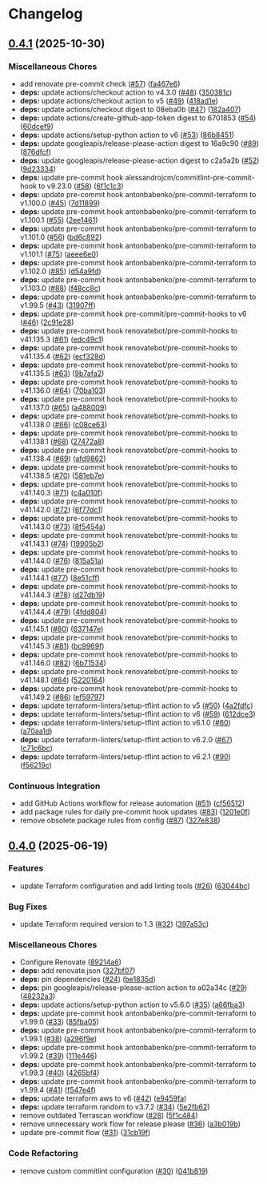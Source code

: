 # Changelog

## [0.4.1](https://github.com/opzkit/terraform-aws-rds-instance-postgresql/compare/v0.4.0...v0.4.1) (2025-10-30)


### Miscellaneous Chores

* add renovate pre-commit check ([#57](https://github.com/opzkit/terraform-aws-rds-instance-postgresql/issues/57)) ([fa467e6](https://github.com/opzkit/terraform-aws-rds-instance-postgresql/commit/fa467e6af4792102295c5b1cddbfb7c12516b3be))
* **deps:** update actions/checkout action to v4.3.0 ([#48](https://github.com/opzkit/terraform-aws-rds-instance-postgresql/issues/48)) ([350381c](https://github.com/opzkit/terraform-aws-rds-instance-postgresql/commit/350381c447e3486bdd97c50eaa41e479698c4a3c))
* **deps:** update actions/checkout action to v5 ([#49](https://github.com/opzkit/terraform-aws-rds-instance-postgresql/issues/49)) ([418ad1e](https://github.com/opzkit/terraform-aws-rds-instance-postgresql/commit/418ad1eac739c1eab29c1c56469ba1aee3f4ba23))
* **deps:** update actions/checkout digest to 08eba0b ([#47](https://github.com/opzkit/terraform-aws-rds-instance-postgresql/issues/47)) ([182a407](https://github.com/opzkit/terraform-aws-rds-instance-postgresql/commit/182a407cda01c44b514f4cb9174c15e93946891f))
* **deps:** update actions/create-github-app-token digest to 6701853 ([#54](https://github.com/opzkit/terraform-aws-rds-instance-postgresql/issues/54)) ([60dcef9](https://github.com/opzkit/terraform-aws-rds-instance-postgresql/commit/60dcef9291b646ddeadcde491192a3bae3b66e00))
* **deps:** update actions/setup-python action to v6 ([#53](https://github.com/opzkit/terraform-aws-rds-instance-postgresql/issues/53)) ([86b8451](https://github.com/opzkit/terraform-aws-rds-instance-postgresql/commit/86b8451f0c917b7e3a09162881962b65ae026ecf))
* **deps:** update googleapis/release-please-action digest to 16a9c90 ([#89](https://github.com/opzkit/terraform-aws-rds-instance-postgresql/issues/89)) ([876dfcf](https://github.com/opzkit/terraform-aws-rds-instance-postgresql/commit/876dfcf0b35685f13d21585dc71f30b2becec77b))
* **deps:** update googleapis/release-please-action digest to c2a5a2b ([#52](https://github.com/opzkit/terraform-aws-rds-instance-postgresql/issues/52)) ([9d23334](https://github.com/opzkit/terraform-aws-rds-instance-postgresql/commit/9d233342ebb44341aff7e0839f6bae6e92cb8da5))
* **deps:** update pre-commit hook alessandrojcm/commitlint-pre-commit-hook to v9.23.0 ([#58](https://github.com/opzkit/terraform-aws-rds-instance-postgresql/issues/58)) ([6f1c1c3](https://github.com/opzkit/terraform-aws-rds-instance-postgresql/commit/6f1c1c33c4d70fe489c68ebc604d46e129e90614))
* **deps:** update pre-commit hook antonbabenko/pre-commit-terraform to v1.100.0 ([#45](https://github.com/opzkit/terraform-aws-rds-instance-postgresql/issues/45)) ([7d11899](https://github.com/opzkit/terraform-aws-rds-instance-postgresql/commit/7d11899322b817b3b94cfb3d72c7d6b9e790c7ef))
* **deps:** update pre-commit hook antonbabenko/pre-commit-terraform to v1.100.1 ([#55](https://github.com/opzkit/terraform-aws-rds-instance-postgresql/issues/55)) ([2ee1461](https://github.com/opzkit/terraform-aws-rds-instance-postgresql/commit/2ee1461f0279717432aeb7ad2d2e4c67c83bd500))
* **deps:** update pre-commit hook antonbabenko/pre-commit-terraform to v1.101.0 ([#56](https://github.com/opzkit/terraform-aws-rds-instance-postgresql/issues/56)) ([bd6c892](https://github.com/opzkit/terraform-aws-rds-instance-postgresql/commit/bd6c892cf99a46691933c917de3522ab9fd2eba0))
* **deps:** update pre-commit hook antonbabenko/pre-commit-terraform to v1.101.1 ([#75](https://github.com/opzkit/terraform-aws-rds-instance-postgresql/issues/75)) ([aeee6e0](https://github.com/opzkit/terraform-aws-rds-instance-postgresql/commit/aeee6e070ca8398c4b6707616a8d76df8a07fb58))
* **deps:** update pre-commit hook antonbabenko/pre-commit-terraform to v1.102.0 ([#85](https://github.com/opzkit/terraform-aws-rds-instance-postgresql/issues/85)) ([d54a9fd](https://github.com/opzkit/terraform-aws-rds-instance-postgresql/commit/d54a9fd325140ced72b8ef52d93b60ef8b538797))
* **deps:** update pre-commit hook antonbabenko/pre-commit-terraform to v1.103.0 ([#88](https://github.com/opzkit/terraform-aws-rds-instance-postgresql/issues/88)) ([f48cc8c](https://github.com/opzkit/terraform-aws-rds-instance-postgresql/commit/f48cc8c64379db96741dcb0334fc94f330f91c39))
* **deps:** update pre-commit hook antonbabenko/pre-commit-terraform to v1.99.5 ([#43](https://github.com/opzkit/terraform-aws-rds-instance-postgresql/issues/43)) ([31907ff](https://github.com/opzkit/terraform-aws-rds-instance-postgresql/commit/31907ff6876069159c5873127957362416be11e4))
* **deps:** update pre-commit hook pre-commit/pre-commit-hooks to v6 ([#46](https://github.com/opzkit/terraform-aws-rds-instance-postgresql/issues/46)) ([2c91e28](https://github.com/opzkit/terraform-aws-rds-instance-postgresql/commit/2c91e2835de0473f6e728283ce41fdcd0391cf14))
* **deps:** update pre-commit hook renovatebot/pre-commit-hooks to v41.135.3 ([#61](https://github.com/opzkit/terraform-aws-rds-instance-postgresql/issues/61)) ([edc49c1](https://github.com/opzkit/terraform-aws-rds-instance-postgresql/commit/edc49c179ce4411528570e1019475fd0425c05c8))
* **deps:** update pre-commit hook renovatebot/pre-commit-hooks to v41.135.4 ([#62](https://github.com/opzkit/terraform-aws-rds-instance-postgresql/issues/62)) ([ecf328d](https://github.com/opzkit/terraform-aws-rds-instance-postgresql/commit/ecf328d19ab93e375b9da0d9434bec001b7aeffa))
* **deps:** update pre-commit hook renovatebot/pre-commit-hooks to v41.135.5 ([#63](https://github.com/opzkit/terraform-aws-rds-instance-postgresql/issues/63)) ([9b7afa2](https://github.com/opzkit/terraform-aws-rds-instance-postgresql/commit/9b7afa2b31d3f6eae82b28c04f1f218e977c938b))
* **deps:** update pre-commit hook renovatebot/pre-commit-hooks to v41.136.0 ([#64](https://github.com/opzkit/terraform-aws-rds-instance-postgresql/issues/64)) ([70ba103](https://github.com/opzkit/terraform-aws-rds-instance-postgresql/commit/70ba103520270157b53a736591bd47b04f79d99a))
* **deps:** update pre-commit hook renovatebot/pre-commit-hooks to v41.137.0 ([#65](https://github.com/opzkit/terraform-aws-rds-instance-postgresql/issues/65)) ([a488009](https://github.com/opzkit/terraform-aws-rds-instance-postgresql/commit/a488009759284e62353b7ebaf49476b6e906da9c))
* **deps:** update pre-commit hook renovatebot/pre-commit-hooks to v41.138.0 ([#66](https://github.com/opzkit/terraform-aws-rds-instance-postgresql/issues/66)) ([c08ce63](https://github.com/opzkit/terraform-aws-rds-instance-postgresql/commit/c08ce63f409ae5ecf1dc150f02d8af06009ec901))
* **deps:** update pre-commit hook renovatebot/pre-commit-hooks to v41.138.1 ([#68](https://github.com/opzkit/terraform-aws-rds-instance-postgresql/issues/68)) ([27472a8](https://github.com/opzkit/terraform-aws-rds-instance-postgresql/commit/27472a8aab61fff145a15e8b51fdc92e0bd5eaa8))
* **deps:** update pre-commit hook renovatebot/pre-commit-hooks to v41.138.4 ([#69](https://github.com/opzkit/terraform-aws-rds-instance-postgresql/issues/69)) ([afd9862](https://github.com/opzkit/terraform-aws-rds-instance-postgresql/commit/afd98628a96af92e93e9482ed8d9a3ab18df85e0))
* **deps:** update pre-commit hook renovatebot/pre-commit-hooks to v41.138.5 ([#70](https://github.com/opzkit/terraform-aws-rds-instance-postgresql/issues/70)) ([581eb7e](https://github.com/opzkit/terraform-aws-rds-instance-postgresql/commit/581eb7e58191db67fe90b7bd8ed454a22a379012))
* **deps:** update pre-commit hook renovatebot/pre-commit-hooks to v41.140.3 ([#71](https://github.com/opzkit/terraform-aws-rds-instance-postgresql/issues/71)) ([c4a010f](https://github.com/opzkit/terraform-aws-rds-instance-postgresql/commit/c4a010fd12fffc45081590afd3e80def1e32c1ae))
* **deps:** update pre-commit hook renovatebot/pre-commit-hooks to v41.142.0 ([#72](https://github.com/opzkit/terraform-aws-rds-instance-postgresql/issues/72)) ([6f77dc1](https://github.com/opzkit/terraform-aws-rds-instance-postgresql/commit/6f77dc1b6fc96a1dc1ee82ef17b61b4ea58b77be))
* **deps:** update pre-commit hook renovatebot/pre-commit-hooks to v41.143.0 ([#73](https://github.com/opzkit/terraform-aws-rds-instance-postgresql/issues/73)) ([8f5454a](https://github.com/opzkit/terraform-aws-rds-instance-postgresql/commit/8f5454aa71e03422df23475a7cb87cc3c1f961a0))
* **deps:** update pre-commit hook renovatebot/pre-commit-hooks to v41.143.1 ([#74](https://github.com/opzkit/terraform-aws-rds-instance-postgresql/issues/74)) ([19905b2](https://github.com/opzkit/terraform-aws-rds-instance-postgresql/commit/19905b24538a0d619295468fcef8b11ee12bdcc3))
* **deps:** update pre-commit hook renovatebot/pre-commit-hooks to v41.144.0 ([#76](https://github.com/opzkit/terraform-aws-rds-instance-postgresql/issues/76)) ([815a51a](https://github.com/opzkit/terraform-aws-rds-instance-postgresql/commit/815a51aa2bb3efcd42a80c88d246c83e5743ea72))
* **deps:** update pre-commit hook renovatebot/pre-commit-hooks to v41.144.1 ([#77](https://github.com/opzkit/terraform-aws-rds-instance-postgresql/issues/77)) ([8e51cff](https://github.com/opzkit/terraform-aws-rds-instance-postgresql/commit/8e51cff6625d81df30ddb3e7eae850e4f060e533))
* **deps:** update pre-commit hook renovatebot/pre-commit-hooks to v41.144.3 ([#78](https://github.com/opzkit/terraform-aws-rds-instance-postgresql/issues/78)) ([d27db19](https://github.com/opzkit/terraform-aws-rds-instance-postgresql/commit/d27db199df1e552cf5511ded28a1704b18e2671d))
* **deps:** update pre-commit hook renovatebot/pre-commit-hooks to v41.144.4 ([#79](https://github.com/opzkit/terraform-aws-rds-instance-postgresql/issues/79)) ([4fdd804](https://github.com/opzkit/terraform-aws-rds-instance-postgresql/commit/4fdd804b776f839fb77b09997bab91f6bc48431b))
* **deps:** update pre-commit hook renovatebot/pre-commit-hooks to v41.145.1 ([#80](https://github.com/opzkit/terraform-aws-rds-instance-postgresql/issues/80)) ([637147e](https://github.com/opzkit/terraform-aws-rds-instance-postgresql/commit/637147e39ba44ac3a299081ec7775ca853777591))
* **deps:** update pre-commit hook renovatebot/pre-commit-hooks to v41.145.3 ([#81](https://github.com/opzkit/terraform-aws-rds-instance-postgresql/issues/81)) ([bc9969f](https://github.com/opzkit/terraform-aws-rds-instance-postgresql/commit/bc9969f1d2691e8974ecf14d9a4c9956bc01b12d))
* **deps:** update pre-commit hook renovatebot/pre-commit-hooks to v41.146.0 ([#82](https://github.com/opzkit/terraform-aws-rds-instance-postgresql/issues/82)) ([6b71534](https://github.com/opzkit/terraform-aws-rds-instance-postgresql/commit/6b71534d32f8634425dc3870c3e718ef3e79469c))
* **deps:** update pre-commit hook renovatebot/pre-commit-hooks to v41.148.1 ([#84](https://github.com/opzkit/terraform-aws-rds-instance-postgresql/issues/84)) ([5220164](https://github.com/opzkit/terraform-aws-rds-instance-postgresql/commit/5220164d32399372e3d24de510f08735f43bdcb4))
* **deps:** update pre-commit hook renovatebot/pre-commit-hooks to v41.149.2 ([#86](https://github.com/opzkit/terraform-aws-rds-instance-postgresql/issues/86)) ([ef59797](https://github.com/opzkit/terraform-aws-rds-instance-postgresql/commit/ef5979776bccba15c754e0882d47ae6b420a1581))
* **deps:** update terraform-linters/setup-tflint action to v5 ([#50](https://github.com/opzkit/terraform-aws-rds-instance-postgresql/issues/50)) ([4a2fdfc](https://github.com/opzkit/terraform-aws-rds-instance-postgresql/commit/4a2fdfcda41d8c7fe5e3bbe50195cfe2023f362f))
* **deps:** update terraform-linters/setup-tflint action to v6 ([#59](https://github.com/opzkit/terraform-aws-rds-instance-postgresql/issues/59)) ([612dce3](https://github.com/opzkit/terraform-aws-rds-instance-postgresql/commit/612dce361ca808223900e703fc0ea93fca9cc0e1))
* **deps:** update terraform-linters/setup-tflint action to v6.1.0 ([#60](https://github.com/opzkit/terraform-aws-rds-instance-postgresql/issues/60)) ([a70aa1d](https://github.com/opzkit/terraform-aws-rds-instance-postgresql/commit/a70aa1d5caefbf81f332fb161c8bfd5fef2abcec))
* **deps:** update terraform-linters/setup-tflint action to v6.2.0 ([#67](https://github.com/opzkit/terraform-aws-rds-instance-postgresql/issues/67)) ([c71c6bc](https://github.com/opzkit/terraform-aws-rds-instance-postgresql/commit/c71c6bcab2bd3c7c354c016f62a9888943b796f5))
* **deps:** update terraform-linters/setup-tflint action to v6.2.1 ([#90](https://github.com/opzkit/terraform-aws-rds-instance-postgresql/issues/90)) ([f56219c](https://github.com/opzkit/terraform-aws-rds-instance-postgresql/commit/f56219cf1b590d02964d406cfe5c0bc518ec1311))


### Continuous Integration

* add GitHub Actions workflow for release automation ([#51](https://github.com/opzkit/terraform-aws-rds-instance-postgresql/issues/51)) ([cf56512](https://github.com/opzkit/terraform-aws-rds-instance-postgresql/commit/cf56512210fbe805c157641ebd0540dbe6734c43))
* add package rules for daily pre-commit hook updates ([#83](https://github.com/opzkit/terraform-aws-rds-instance-postgresql/issues/83)) ([1201e0f](https://github.com/opzkit/terraform-aws-rds-instance-postgresql/commit/1201e0f0d324f7a5c8d49dd64a34e9627b2d7517))
* remove obsolete package rules from config ([#87](https://github.com/opzkit/terraform-aws-rds-instance-postgresql/issues/87)) ([327e838](https://github.com/opzkit/terraform-aws-rds-instance-postgresql/commit/327e838296cb601d7c221b8e9399c90ce1f632c8))

## [0.4.0](https://github.com/opzkit/terraform-aws-rds-instance-postgresql/compare/v0.3.0...v0.4.0) (2025-06-19)


### Features

* update Terraform configuration and add linting tools ([#26](https://github.com/opzkit/terraform-aws-rds-instance-postgresql/issues/26)) ([63044bc](https://github.com/opzkit/terraform-aws-rds-instance-postgresql/commit/63044bcd945bac0219c6b8c171b94e9e9d449c3f))


### Bug Fixes

* update Terraform required version to 1.3 ([#32](https://github.com/opzkit/terraform-aws-rds-instance-postgresql/issues/32)) ([397a53c](https://github.com/opzkit/terraform-aws-rds-instance-postgresql/commit/397a53cae6c48ad663b1d74ea5c0c2beea8d3c39))


### Miscellaneous Chores

* Configure Renovate ([89214a6](https://github.com/opzkit/terraform-aws-rds-instance-postgresql/commit/89214a6db6d828a369fefe8685b17aff83fde981))
* **deps:** add renovate.json ([327bf07](https://github.com/opzkit/terraform-aws-rds-instance-postgresql/commit/327bf073e8290f28310617fddabcbd91d59e8b8a))
* **deps:** pin dependencies ([#24](https://github.com/opzkit/terraform-aws-rds-instance-postgresql/issues/24)) ([be1835d](https://github.com/opzkit/terraform-aws-rds-instance-postgresql/commit/be1835d5998965a06ece5f28133051b5d1ae1c10))
* **deps:** pin googleapis/release-please-action action to a02a34c ([#29](https://github.com/opzkit/terraform-aws-rds-instance-postgresql/issues/29)) ([48232a3](https://github.com/opzkit/terraform-aws-rds-instance-postgresql/commit/48232a3997a5de92750224c619fb519aba635c41))
* **deps:** update actions/setup-python action to v5.6.0 ([#35](https://github.com/opzkit/terraform-aws-rds-instance-postgresql/issues/35)) ([a66fba3](https://github.com/opzkit/terraform-aws-rds-instance-postgresql/commit/a66fba34ec5331ef8ae935bb777f80ab809ef09f))
* **deps:** update pre-commit hook antonbabenko/pre-commit-terraform to v1.99.0 ([#33](https://github.com/opzkit/terraform-aws-rds-instance-postgresql/issues/33)) ([85fba05](https://github.com/opzkit/terraform-aws-rds-instance-postgresql/commit/85fba05675ffdc164c8977edc991013d9e25a655))
* **deps:** update pre-commit hook antonbabenko/pre-commit-terraform to v1.99.1 ([#38](https://github.com/opzkit/terraform-aws-rds-instance-postgresql/issues/38)) ([a296f9e](https://github.com/opzkit/terraform-aws-rds-instance-postgresql/commit/a296f9e70010881ccf9c9b16fae104118b037b34))
* **deps:** update pre-commit hook antonbabenko/pre-commit-terraform to v1.99.2 ([#39](https://github.com/opzkit/terraform-aws-rds-instance-postgresql/issues/39)) ([111e446](https://github.com/opzkit/terraform-aws-rds-instance-postgresql/commit/111e4466eb76ce4fb42671773280cf7534984784))
* **deps:** update pre-commit hook antonbabenko/pre-commit-terraform to v1.99.3 ([#40](https://github.com/opzkit/terraform-aws-rds-instance-postgresql/issues/40)) ([4265bf4](https://github.com/opzkit/terraform-aws-rds-instance-postgresql/commit/4265bf47773dcbb34a45b0d3afc4872cd4dfc764))
* **deps:** update pre-commit hook antonbabenko/pre-commit-terraform to v1.99.4 ([#41](https://github.com/opzkit/terraform-aws-rds-instance-postgresql/issues/41)) ([f547e4f](https://github.com/opzkit/terraform-aws-rds-instance-postgresql/commit/f547e4f8468b90a0369d87c68951dbe543089bab))
* **deps:** update terraform aws to v6 ([#42](https://github.com/opzkit/terraform-aws-rds-instance-postgresql/issues/42)) ([e9459fa](https://github.com/opzkit/terraform-aws-rds-instance-postgresql/commit/e9459fa4d3b7e9b1541d0ce17f6fedf7328815a3))
* **deps:** update terraform random to v3.7.2 ([#34](https://github.com/opzkit/terraform-aws-rds-instance-postgresql/issues/34)) ([5e2fb62](https://github.com/opzkit/terraform-aws-rds-instance-postgresql/commit/5e2fb62fd273724d6413689076f62ac06520da58))
* remove outdated Terrascan workflow ([#28](https://github.com/opzkit/terraform-aws-rds-instance-postgresql/issues/28)) ([5f1c484](https://github.com/opzkit/terraform-aws-rds-instance-postgresql/commit/5f1c4840fa79641dd938e341814062f051b12c42))
* remove unnecessary work flow for release please ([#36](https://github.com/opzkit/terraform-aws-rds-instance-postgresql/issues/36)) ([a3b019b](https://github.com/opzkit/terraform-aws-rds-instance-postgresql/commit/a3b019b34148a57aa03f6accd786570131397b5b))
* update pre-commit flow ([#31](https://github.com/opzkit/terraform-aws-rds-instance-postgresql/issues/31)) ([31cb19f](https://github.com/opzkit/terraform-aws-rds-instance-postgresql/commit/31cb19f00a4a80824d064bffd313ef8f2f681003))


### Code Refactoring

* remove custom commitlint configuration ([#30](https://github.com/opzkit/terraform-aws-rds-instance-postgresql/issues/30)) ([041b819](https://github.com/opzkit/terraform-aws-rds-instance-postgresql/commit/041b8198f261fe2cc4b4e236ea25a86fc1c0029f))
